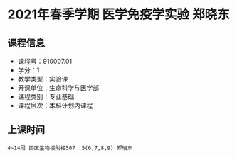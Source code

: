 # 2021年春季学期 医学免疫学实验 郑晓东






## 课程信息

- 课程号：910007.01
- 学分：1
- 教学类型：实验课
- 开课单位：生命科学与医学部
- 课程类别：专业基础
- 课程层次：本科计划内课程

## 上课时间

```
4~14周 西区生物楼附楼507 :5(6,7,8,9) 郑晓东
```


